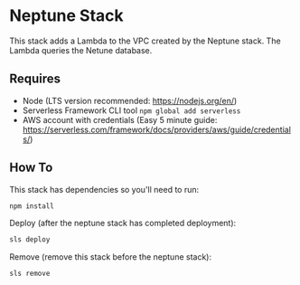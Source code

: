 # Neptune Stack

This stack adds a Lambda to the VPC created by the Neptune stack. The Lambda queries the Netune database.

## Requires

- Node (LTS version recommended: https://nodejs.org/en/)
- Serverless Framework CLI tool `npm global add serverless`
- AWS account with credentials (Easy 5 minute guide: https://serverless.com/framework/docs/providers/aws/guide/credentials/)

## How To

This stack has dependencies so you'll need to run:
```sh
npm install
``` 

Deploy (after the neptune stack has completed deployment):
```sh
sls deploy
```

Remove (remove this stack before the neptune stack):
```sh
sls remove
```